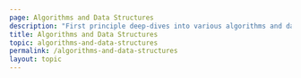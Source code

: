 ```yaml
---
page: Algorithms and Data Structures
description: "First principle deep-dives into various algorithms and data structures."
title: Algorithms and Data Structures
topic: algorithms-and-data-structures
permalink: /algorithms-and-data-structures
layout: topic
---
```


